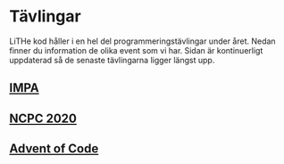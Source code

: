 # Tävlingar

LiTHe kod håller i en hel del programmeringstävlingar under året.
Nedan finner du information de olika event som vi har.
Sidan är kontinuerligt uppdaterad så de senaste tävlingarna ligger längst upp.

## [IMPA](/impa/se)

## [NCPC 2020](/ncpc/se)

## [Advent of Code](/aoc/se)
